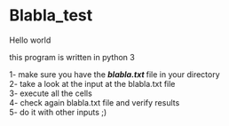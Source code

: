 # Blabla_test

Hello world 

this program is written in python 3

1- make sure you have the <b>*blabla.txt* </b>file in your directory  
2- take a look at the input at the blabla.txt file  
3- execute all the cells   
4- check again blabla.txt file and verify results   
5- do it with other inputs ;)  
